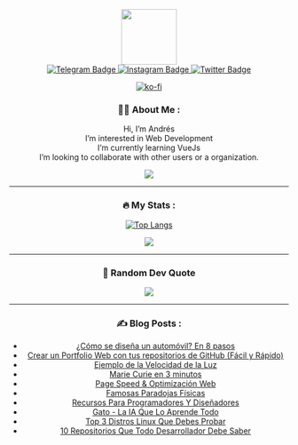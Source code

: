 <div id="header" align="center">
  
<!--  [![Andrés Ujpán, Hello people! Check my repositories, happy trip.](https://pimp-my-readme.webapp.io/pimp-my-readme/wavy-banner?subtitle=Hello%20people%21%20Check%20my%20repositories%2C%20happy%20trip.&title=Andr%C3%A9s%20Ujp%C3%A1n)](https://pimp-my-readme.webapp.io)-->
  
  <img src="https://media.giphy.com/media/M9gbBd9nbDrOTu1Mqx/giphy.gif" width="100"/>
  
  <div id="badges">
    <a href="https://t.me/andres2004u">
      <img src="https://img.shields.io/badge/Telegram-blue?style=for-the-badge&logo=telegram&logoColor=white" alt="Telegram Badge"/>
    </a>
    <a href="https://instagram.com/andres2004u">
      <img src="https://img.shields.io/badge/Instagram-red?style=for-the-badge&logo=Instagram&logoColor=white" alt="Instagram Badge"/>
    </a>
    <a href="https://twitter.com/andres2004u">
      <img src="https://img.shields.io/badge/Twitter-blue?style=for-the-badge&logo=twitter&logoColor=white" alt="Twitter Badge"/>
    </a>
  </div>
  
  [![ko-fi](https://ko-fi.com/img/githubbutton_sm.svg)](https://ko-fi.com/E1E8CDLRA)
  
  <!-- <img src="https://komarev.com/ghpvc/?username=andres2004u&style=flat-square&color=blue" alt=""/>-->

<!--  <h1>What's Up! <img src="https://media.giphy.com/media/hvRJCLFzcasrR4ia7z/giphy.gif" width="30px"/></h1>
</div>

<div align="center">
  <img src="https://media.giphy.com/media/dWesBcTLavkZuG35MI/giphy.gif" width="600" height="300"/>
</div>

___ -->

<div align="center">

### :man_technologist: About Me :

  <p align="center">
    Hi, I’m Andrés <br/>
    I’m interested in Web Development <br/>
    I’m currently learning VueJs <br/>
    I’m looking to collaborate with other users or a organization.<br/>
  </p>
  
  <!--[![GitHub WidgetBox](https://github-widgetbox.vercel.app/api/profile?username=andres04u&data=followers,repositories,stars,commits)](https://cachecuantico.com)-->
  
  <p align="center">
    <a href="https://skillicons.dev">
      <img src="https://skillicons.dev/icons?i=linux,md,py,git,html,js,css,vim,vscode,bash" />
    </a>
  </p>


<!-- <h1 align="center">Welcome! 👋</h1> -->
  
___
  
 
<!--<img src="https://github-readme-stats.vercel.app/api?bg_color=12131c&icon_color=afcee0&title_color=d1d1d1&text_color=d1d1d1&border_color=00000000&username=a04u&show_icons=true&locale=en&hide=contribs" alt="andres2004u" align="center">-->

<!-- <img src="https://github-readme-stats.vercel.app/api/top-langs/?bg_color=12131c&icon_color=afcee0&title_color=d1d1d1&text_color=d1d1d1&border_color=00000000&username=a04u&layout=compact" align="center" alt="lang"> -->

### :fire: My Stats :
<!-- [![GitHub Streak](http://github-readme-streak-stats.herokuapp.com?user=a04u&bg_color=161320&text_color=D9E0EE&icon_color=DDB6F2&title_color=96CDFB)](https://git.io/streak-stats) -->

[![Top Langs](https://github-readme-stats.vercel.app/api?username=andres04u&bg_color=161320&text_color=D9E0EE&icon_color=DDB6F2&title_color=96CDFB)](https://github.com/anuraghazra/github-readme-stats)

![](https://github-readme-stats.vercel.app/api/top-langs/?username=andres04u&bg_color=161320&text_color=D9E0EE&icon_color=DDB6F2&title_color=96CDFB&hide_border=false&include_all_commits=true&count_private=false&layout=compact)
___
 
<!-- Repositorios Anclados -->
<!-- </div>
<div align="center">
 <p> <b> Pinned repo </p> </b>
 <br>
 <img src="https://github-readme-stats.vercel.app/api/pin/?username=saimoomedits&repo=levuaska&bg_color=12131c&border_color=00000000&text_color=afcee0&icon_color=afcee0&title_color=b5e8e0)](https://github.com/saimoomedits/levuaska" alt="pin" align="center" >
<img src="https://github-readme-stats.vercel.app/api/pin/?username=saimoomedits&repo=eww-widgets&bg_color=12131c&border_color=00000000&text_color=afcee0&icon_color=afcee0&title_color=b5e8e0)](https://github.com/saimoomedits/eww-widgets" alt="pin" align="center" > <br>
<img src="https://github-readme-stats.vercel.app/api/pin/?username=saimoomedits&repo=bspwm-first-rice&bg_color=12131c&border_color=00000000&text_color=afcee0&icon_color=afcee0&title_color=b5e8e0)](https://github.com/saimoomedits/bspwm-first-rice" alt="pin" align="center" >

</div> -->

### 📝 Random Dev Quote
![](https://quotes-github-readme.vercel.app/api?type=horizontal&theme=tokyonight)
___
### :writing_hand: Blog Posts :
<!-- BLOG-POST-LIST:START -->
- [¿Cómo se diseña un automóvil? En 8 pasos](https://www.cachecuantico.com/2022/10/como-se-disena-un-auto.html)
- [Crear un Portfolio Web con tus repositorios de GitHub &lpar;Fácil y Rápido&rpar;](https://www.cachecuantico.com/2022/09/crear-un-portfolio-web.html)
- [Ejemplo de la Velocidad de la Luz](https://www.cachecuantico.com/2022/07/velocidad-de-la-luz-ejemplo.html)
- [Marie Curie en 3 minutos](https://www.cachecuantico.com/2022/07/marie-curie-historia.html)
- [Page Speed &amp; Optimización Web](https://www.cachecuantico.com/2022/07/page-speed-optimizacion-web.html)
- [Famosas Paradojas Físicas](https://www.cachecuantico.com/2022/07/famosas-paradojas-fisicas.html)
- [Recursos Para Programadores Y Diseñadores](https://www.cachecuantico.com/2022/06/recursos-programadores.html)
- [Gato - La IA Que Lo Aprende Todo](https://www.cachecuantico.com/2022/06/sistema-gato-de-deepmind-introduccion.html)
- [Top 3 Distros Linux Que Debes Probar](https://www.cachecuantico.com/2022/05/top-3-distros-linux-que-debes-probar.html)
- [10 Repositorios Que Todo Desarrollador Debe Saber](https://www.cachecuantico.com/2022/05/top-repositorios-github.html)
<!-- BLOG-POST-LIST:END -->
